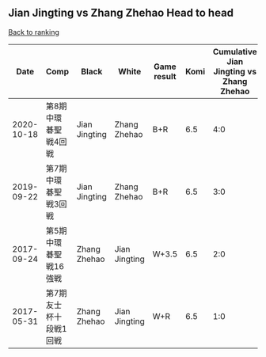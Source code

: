 ## Jian Jingting vs Zhang Zhehao Head to head

[Back to ranking](../../index.md)




| **Date** | **Comp** | **Black** | **White** | **Game result** | **Komi** | **Cumulative Jian Jingting vs Zhang Zhehao** | **Jian Jingting streak** | **Zhang Zhehao streak** | 
| --- | --- | --- | --- | --- | --- | --- | --- | --- |
| 2020-10-18 | 第8期中環碁聖戦4回戦 | Jian Jingting | Zhang Zhehao | B+R | 6.5 | 4:0 | 4 | 0 | 
| 2019-09-22 | 第7期中環碁聖戦3回戦 | Jian Jingting | Zhang Zhehao | B+R | 6.5 | 3:0 | 3 | 0 | 
| 2017-09-24 | 第5期中環碁聖戦16強戦 | Zhang Zhehao | Jian Jingting | W+3.5 | 6.5 | 2:0 | 2 | 0 | 
| 2017-05-31 | 第7期友士杯十段戦1回戦 | Zhang Zhehao | Jian Jingting | W+R | 6.5 | 1:0 | 1 | 0 |




